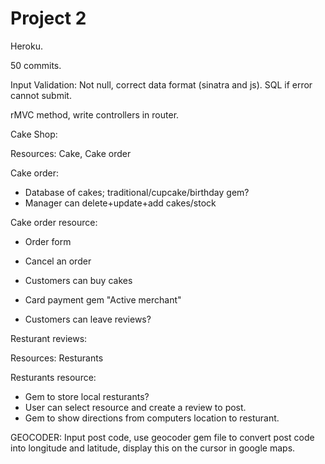 # Project 2

Heroku.

50 commits.

Input Validation: Not null, correct data format (sinatra and js). SQL if error cannot submit.

rMVC method, write controllers in router.

Cake Shop:

Resources: Cake, Cake order

Cake order:

* Database of cakes; traditional/cupcake/birthday gem?
* Manager can delete+update+add cakes/stock

Cake order resource:

* Order form
* Cancel an order
* Customers can buy cakes
* Card payment gem "Active merchant"

* Customers can leave reviews?


Resturant reviews:

Resources: Resturants

Resturants resource:

* Gem to store local resturants?
* User can select resource and create a review to post.
* Gem to show directions from computers location to resturant.


GEOCODER: Input post code, use geocoder gem file to convert post code into longitude and latitude, display this on the cursor in google maps.



